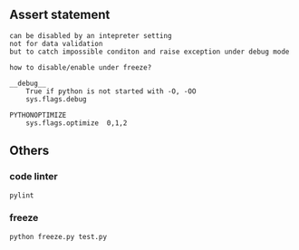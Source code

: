 ## Assert statement
    can be disabled by an intepreter setting
    not for data validation
    but to catch impossible conditon and raise exception under debug mode
    
    how to disable/enable under freeze?

    __debug__
        True if python is not started with -O, -OO
        sys.flags.debug

    PYTHONOPTIMIZE
        sys.flags.optimize  0,1,2
    
## Others
### code linter
    pylint
    
### freeze
    python freeze.py test.py
